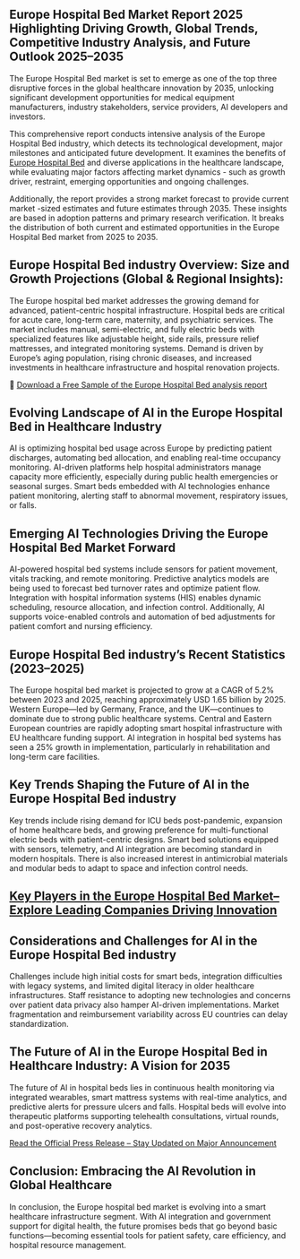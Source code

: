 ## Europe Hospital Bed Market Report 2025 Highlighting Driving Growth, Global Trends, Competitive Industry Analysis, and Future Outlook 2025–2035

The Europe Hospital Bed market is set to emerge as one of the top three disruptive forces in the global healthcare innovation by 2035, unlocking significant development opportunities for medical equipment manufacturers, industry stakeholders, service providers, AI developers and investors.

This comprehensive report conducts intensive analysis of the Europe Hospital Bed industry, which detects its technological development, major milestones and anticipated future development. It examines the benefits of [Europe Hospital Bed](https://www.marketresearchfuture.com/reports/europe-hospital-bed-market-613) and diverse applications in the healthcare landscape, while evaluating major factors affecting market dynamics - such as growth driver, restraint, emerging opportunities and ongoing challenges.

Additionally, the report provides a strong market forecast to provide current market -sized estimates and future estimates through 2035. These insights are based in adoption patterns and primary research verification. It breaks the distribution of both current and estimated opportunities in the Europe Hospital Bed market from 2025 to 2035.

## Europe Hospital Bed industry Overview: Size and Growth Projections (Global & Regional Insights):

The Europe hospital bed market addresses the growing demand for advanced, patient-centric hospital infrastructure. Hospital beds are critical for acute care, long-term care, maternity, and psychiatric services. The market includes manual, semi-electric, and fully electric beds with specialized features like adjustable height, side rails, pressure relief mattresses, and integrated monitoring systems. Demand is driven by Europe’s aging population, rising chronic diseases, and increased investments in healthcare infrastructure and hospital renovation projects.

🎯 [Download a Free Sample of the Europe Hospital Bed analysis report](https://www.marketresearchfuture.com/sample_request/613)

## Evolving Landscape of AI in the Europe Hospital Bed in Healthcare Industry

AI is optimizing hospital bed usage across Europe by predicting patient discharges, automating bed allocation, and enabling real-time occupancy monitoring. AI-driven platforms help hospital administrators manage capacity more efficiently, especially during public health emergencies or seasonal surges. Smart beds embedded with AI technologies enhance patient monitoring, alerting staff to abnormal movement, respiratory issues, or falls.

## Emerging AI Technologies Driving the Europe Hospital Bed Market Forward

AI-powered hospital bed systems include sensors for patient movement, vitals tracking, and remote monitoring. Predictive analytics models are being used to forecast bed turnover rates and optimize patient flow. Integration with hospital information systems (HIS) enables dynamic scheduling, resource allocation, and infection control. Additionally, AI supports voice-enabled controls and automation of bed adjustments for patient comfort and nursing efficiency.

## Europe Hospital Bed industry’s Recent Statistics (2023–2025)

The Europe hospital bed market is projected to grow at a CAGR of 5.2% between 2023 and 2025, reaching approximately USD 1.65 billion by 2025. Western Europe—led by Germany, France, and the UK—continues to dominate due to strong public healthcare systems. Central and Eastern European countries are rapidly adopting smart hospital infrastructure with EU healthcare funding support. AI integration in hospital bed systems has seen a 25% growth in implementation, particularly in rehabilitation and long-term care facilities.

## Key Trends Shaping the Future of AI in the Europe Hospital Bed industry

Key trends include rising demand for ICU beds post-pandemic, expansion of home healthcare beds, and growing preference for multi-functional electric beds with patient-centric designs. Smart bed solutions equipped with sensors, telemetry, and AI integration are becoming standard in modern hospitals. There is also increased interest in antimicrobial materials and modular beds to adapt to space and infection control needs.

## [Key Players in the Europe Hospital Bed Market– Explore Leading Companies Driving Innovation](https://www.marketresearchfuture.com/reports/europe-hospital-bed-market/companies)

## Considerations and Challenges for AI in the Europe Hospital Bed industry

Challenges include high initial costs for smart beds, integration difficulties with legacy systems, and limited digital literacy in older healthcare infrastructures. Staff resistance to adopting new technologies and concerns over patient data privacy also hamper AI-driven implementations. Market fragmentation and reimbursement variability across EU countries can delay standardization.

## The Future of AI in the Europe Hospital Bed in Healthcare Industry: A Vision for 2035

The future of AI in hospital beds lies in continuous health monitoring via integrated wearables, smart mattress systems with real-time analytics, and predictive alerts for pressure ulcers and falls. Hospital beds will evolve into therapeutic platforms supporting telehealth consultations, virtual rounds, and post-operative recovery analytics.

[Read the Official Press Release – Stay Updated on Major Announcement](https://www.marketresearchfuture.com/reports/europe-hospital-bed-market-613)

## Conclusion: Embracing the AI Revolution in Global Healthcare

In conclusion, the Europe hospital bed market is evolving into a smart healthcare infrastructure segment. With AI integration and government support for digital health, the future promises beds that go beyond basic functions—becoming essential tools for patient safety, care efficiency, and hospital resource management. 

